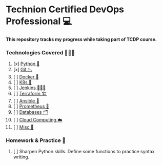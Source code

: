 # Technion Certified DevOps Professional 💻

#### This repository tracks my progress while taking part of TCDP course.

### Technologies Covered 👨🏽‍💻
1. [x] [Python 🐍](https://github.com/assafdori/TCDP/blob/main/Python/python-cheatsheet.md)
2. [x] [Git 📉](link)
3. [ ] [Docker 🐋](link)
4. [ ] [K8s 🎡](link)
5. [ ] [Jenkins 👨🏽‍🍳](link)
6. [ ] [Terraform 🏗️](link)
7. [ ] [Ansible 💾](link)
8. [ ] [Prometheus 📜](link)
9. [ ] [Databases 🗂️](link)
10. [ ] [Cloud Computing ☁️](link)
11. [ ] [Misc 🧰](link)

### Homework & Practice 📝
1. [ ] Sharpen Python skills. Define some functions to practice syntax writing. 
